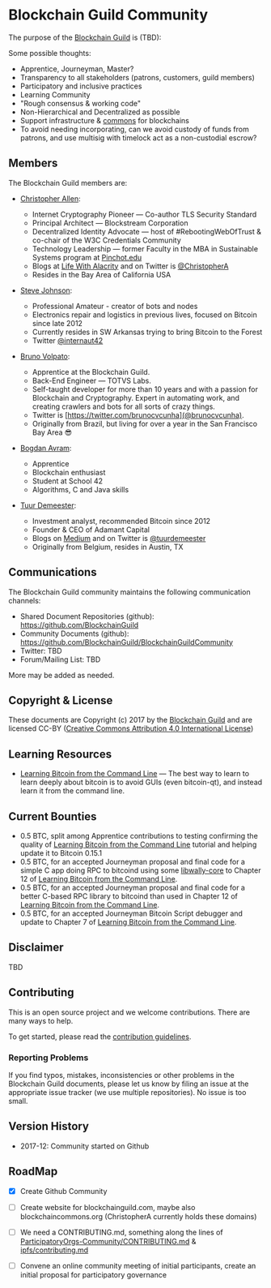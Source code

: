 # Blockchain Guild Community

The purpose of the [Blockchain Guild](https://github.com/BlockchainGuild) is (TBD):

Some possible thoughts:
* Apprentice, Journeyman, Master?
* Transparency to all stakeholders (patrons, customers, guild members)
* Participatory and inclusive practices
* Learning Community
* "Rough consensus & working code"
* Non-Hierarchical and Decentralized as possible
* Support infrastructure & [commons](http://www.lifewithalacrity.com/2015/11/a-revised-ostroms-design-principles-for-collective-governance-of-the-commons-.html) for blockchains
* To avoid needing incorporating, can we avoid custody of funds from patrons, and use multisig with timelock act as a non-custodial escrow?

## Members

The Blockchain Guild members are:

* [Christopher Allen](mailto:ChristopherA@LifeWithAlacrity.com):
  * Internet Cryptography Pioneer — Co-author TLS Security Standard
  * Principal Architect — Blockstream Corporation
  * Decentralized Identity Advocate — host of #RebootingWebOfTrust & co-chair of the W3C Credentials Community
  * Technology Leadership — former Faculty in the MBA in Sustainable Systems program at [Pinchot.edu](http://bgi.pinchot.edu)
  * Blogs at [Life With Alacrity](http://www.LifeWithAlacrity.com) and on Twitter is [@ChristopherA](@ChristopherA)
  * Resides in the Bay Area of California USA

* [Steve Johnson](mailto:satoshi@nomofomo.net):
  * Professional Amateur - creator of bots and nodes
  * Electronics repair and logistics in previous lives, focused on Bitcoin since late 2012
  * Currently resides in SW Arkansas trying to bring Bitcoin to the Forest
  * Twitter [@internaut42](https://www.twitter.com/internaut42)

* [Bruno Volpato](mailto:brunocvcunha@gmail.com):
  * Apprentice at the Blockchain Guild.
  * Back-End Engineer — TOTVS Labs.
  * Self-taught developer for more than 10 years and with a passion for Blockchain and Cryptography. Expert in automating work, and creating crawlers and bots for all sorts of crazy things.
  * Twitter is [https://twitter.com/brunocvcunha](@brunocvcunha).
  * Originally from Brazil, but living for over a year in the San Francisco Bay Area :sunglasses:

* [Bogdan Avram](mailto:bogdanadrian108@gmail.com):
  * Apprentice
  * Blockchain enthusiast
  * Student at School 42
  * Algorithms, C and Java skills
  
  
* [Tuur Demeester](mailto:demeester.tuur@gmail.com):
  * Investment analyst, recommended Bitcoin since 2012
  * Founder & CEO of Adamant Capital
  * Blogs on [Medium](medium.com/@tuurdemeester) and on Twitter is [@tuurdemeester](@tuurdemeester)
  * Originally from Belgium, resides in Austin, TX

## Communications

The Blockchain Guild community maintains the following communication channels:

- Shared Document Repositories (github): https://github.com/BlockchainGuild
- Community Documents (github): https://github.com/BlockchainGuild/BlockchainGuildCommunity
- Twitter: TBD
- Forum/Mailing List: TBD

More may be added as needed.

## Copyright & License

These documents are Copyright (c) 2017 by the [Blockchain Guild](https://github.com/BlockchainGuild) and are licensed CC-BY ([Creative Commons Attribution 4.0 International License](https://creativecommons.org/licenses/by/4.0/))

## Learning Resources

* [Learning Bitcoin from the Command Line](https://github.com/ChristopherA/Learning-Bitcoin-from-the-Command-Line) — The best way to learn to learn deeply about bitcoin is to avoid GUIs (even bitcoin-qt), and instead learn it from the command line.

## Current Bounties

* 0.5 BTC, split among Apprentice contributions to testing confirming the quality of [Learning Bitcoin from the Command Line](https://github.com/ChristopherA/Learning-Bitcoin-from-the-Command-Line) tutorial and helping update it to Bitcoin 0.15.1
* 0.5 BTC, for an accepted Journeyman proposal and final code for a simple C app doing RPC to bitcoind using some [libwally-core](https://github.com/ElementsProject/libwally-core) to Chapter 12 of [Learning Bitcoin from the Command Line](https://github.com/ChristopherA/Learning-Bitcoin-from-the-Command-Line).
* 0.5 BTC, for an accepted Journeyman proposal and final code for a better C-based RPC library to bitcoind than used in Chapter 12 of [Learning Bitcoin from the Command Line](https://github.com/ChristopherA/Learning-Bitcoin-from-the-Command-Line).
* 0.5 BTC, for an accepted Journeyman Bitcoin Script debugger and update to Chapter 7 of [Learning Bitcoin from the Command Line](https://github.com/ChristopherA/Learning-Bitcoin-from-the-Command-Line).

## Disclaimer

TBD

## Contributing

This  is an open source project and we welcome contributions. There are many ways to help.

To get started, please read the [contribution guidelines](CONTRIBUTING.md).

### Reporting Problems

If you find typos, mistakes, inconsistencies or other problems in the Blockchain Guild documents, please let us know by filing an issue at the appropriate issue tracker (we use multiple repositories). No issue is too small.

## Version History

* 2017-12: Community started on Github

## RoadMap

- [x] Create Github Community

- [ ] Create website for blockchainguild.com, maybe also blockchaincommons.org (ChristopherA currently holds these domains)

- [ ] We need a CONTRIBUTING.md, something along the lines of [ParticipatoryOrgs-Community/CONTRIBUTING.md](https://github.com/ParticipatoryOrgs/ParticipatoryOrgs-Community/blob/master/CONTRIBUTING.md) & [ipfs/contributing.md](https://github.com/ipfs/community/blob/master/contributing.md)

- [ ] Convene an online community meeting of initial participants, create an initial proposal for participatory governance

      ​
